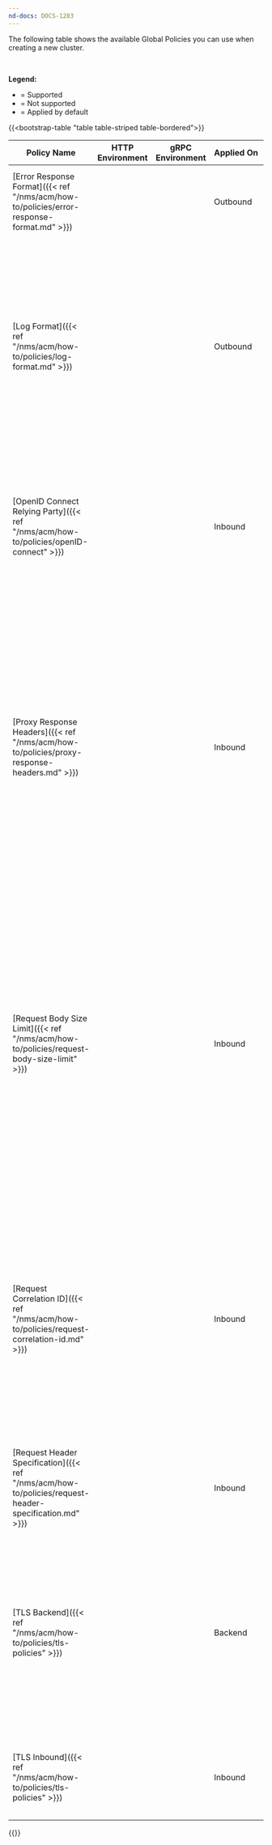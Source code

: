 ```yaml
---
nd-docs: DOCS-1283
---
```


The following table shows the available Global Policies you can use when creating a new cluster.

<br>

**Legend:**

- <i class="fa-solid fa-check"></i> = Supported
- <i class="fa-solid fa-x"></i> = Not supported
- <i class="fa-solid fa-circle-check center"></i> = Applied by default

{{<bootstrap-table "table table-striped table-bordered">}}

| Policy&nbsp;Name                                                  | HTTP Environment                                | gRPC Environment                                | Applied&nbsp;On | Description                                                                                                                                                                                                                                                                                                                                                                                        |
|-------------------------------------------------------------------|-------------------------------------------------|-------------------------------------------------|-----------------|----------------------------------------------------------------------------------------------------------------------------------------------------------------------------------------------------------------------------------------------------------------------------------------------------------------------------------------------------------------------------------------------------|
| [Error Response Format]({{< ref "/nms/acm/how-to/policies/error-response-format.md" >}})                         | <i class="fa-solid fa-circle-check center"></i> | <i class="fa-solid fa-circle-check center"></i> | Outbound        | Configure the Error Response Format policy to customize the HTTP error codes and error messages.                                                                                                                                                                                                                                                                                                   |
| [Log Format]({{< ref "/nms/acm/how-to/policies/log-format.md" >}})  | <i class="fa-solid fa-circle-check center"></i> | <i class="fa-solid fa-circle-check center"></i> | Outbound        | Use the Log Format global policy to generate detailed access logs in JSON (default) or syslog format.   Among the settings you can select, use the filter to fine-tune what gets logged, set the log destination, and adjust the log severity level to specify the type of errors to log.                                                                                                          |
| [OpenID Connect Relying Party]({{< ref "/nms/acm/how-to/policies/openID-connect" >}})                                      | <i class="fa-solid fa-check"></i>               | <i class="fa-solid fa-x"></i>                   | Inbound         | Secure access to your APIs with an OpenID Connect (OIDC) policy. This policy configures the API gateway proxy as a relying party for authenticating users with an OIDC provider.                                                                                                                                                                                                                   |
| [Proxy Response Headers]({{< ref "/nms/acm/how-to/policies/proxy-response-headers.md" >}}) | <i class="fa-solid fa-circle-check center"></i> | <i class="fa-solid fa-circle-check center"></i> | Inbound         | Customize the Proxy Response Headers policy to include or exclude headers in the proxy response.   By default, the standard headers are included in the response. In addition, you can specify whether the header is always included regardless of the response code.   You can also add custom headers and values to include in the response.                                                     |
| [Request Body Size Limit]({{< ref "/nms/acm/how-to/policies/request-body-size-limit" >}})                                           | <i class="fa-solid fa-circle-check center"></i> | <i class="fa-solid fa-check"></i>               | Inbound         | Prevent Denial-of-Service (DoS) and other types of attacks by limiting the request body size.   Customize the policy to configure the max payload size the API gateway proxy cluster can accept; the default limit is 1 MB. The API gateway proxy blocks requests exceeding the limit, while returning the configured error code. Set the max size to 0 to disable checking the request body size. |
| [Request Correlation ID]({{< ref "/nms/acm/how-to/policies/request-correlation-id.md" >}})                                            | <i class="fa-solid fa-circle-check center"></i> | <i class="fa-solid fa-circle-check center"></i> | Inbound         | Apply the Correlation ID policy to add a unique identifier to each request entering the application. You can use this unique ID to trace end-to-end transactions moving through components in a distributed system.   The policy uses `x-correlation-id` as the default HTTP header name, or you can provide a custom header value.                                                                |
| [Request Header Specification]({{< ref "/nms/acm/how-to/policies/request-header-specification.md" >}})                                            | <i class="fa-solid fa-check"></i>               | <i class="fa-solid fa-x"></i> | Inbound         | Configure if headers containing underscores or other special characters are accepted or ignored.                                                                |
| [TLS&nbsp;Backend]({{< ref "/nms/acm/how-to/policies/tls-policies" >}}) | <i class="fa-solid fa-check"></i>               | <i class="fa-solid fa-check"></i>               | Backend         | Secure the communication between the API gateway proxy and the backend API service by enabling and customizing the TLS backend policy.   When mTLS is enabled, the API gateway proxy identifies itself to the backend service using an SSL client certificate.                                                                                                                                     |
| [TLS Inbound]({{< ref "/nms/acm/how-to/policies/tls-policies" >}}) | <i class="fa-solid fa-check"></i>               | <i class="fa-solid fa-check"></i>               | Inbound         | Secure inbound connections with the TLS inbound policy.   Enable mTLS for secure bidirectional communication.                                                                                                                                                                                                                                                                                      |

{{</bootstrap-table>}}
